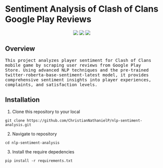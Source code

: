 # Sentiment Analysis of Clash of Clans Google Play Reviews

<p align='center'>
   <img src="https://img.shields.io/badge/Python-3776AB?style=for-the-badge&logo=python&logoColor=white">
   <img src="https://img.shields.io/badge/Hugging%20Face-FFCA28?style=for-the-badge&logo=huggingface&logoColor=black">
   <img src="https://img.shields.io/badge/Google%20Play-3DDC84?style=for-the-badge&logo=google-play&logoColor=white">
</p>

## Overview
<samp> 
This project analyzes player sentiment for Clash of Clans mobile game by scraping user reviews from Google Play Store. Using advanced NLP techniques and the pre-trained twitter-roberta-base-sentiment-latest model, it provides comprehensive sentiment insights into player experiences, complaints, and satisfaction levels.
</samp>

## Installation
1. Clone this repository to your local
```
git clone https://github.com/ChristianNathanielP/nlp-sentiment-analysis.git
```
2. Navigate to repository
```
cd nlp-sentiment-analysis
```
3. Install the require depedencies
```
pip install -r requirements.txt 
```
